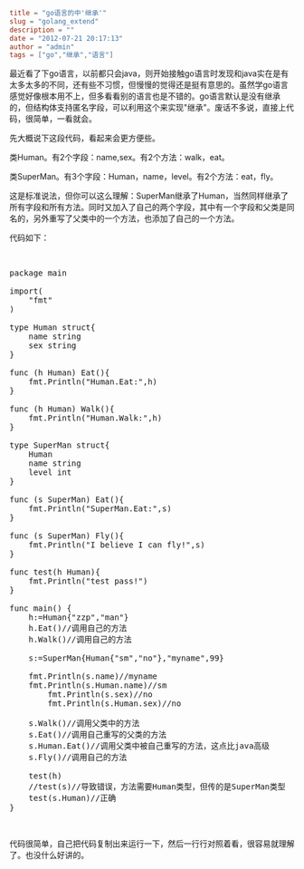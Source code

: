 ```toml
title = "go语言的中'继承'"
slug = "golang_extend"
description = ""
date = "2012-07-21 20:17:13"
author = "admin"
tags = ["go","继承","语言"]
```

最近看了下go语言，以前都只会java，则开始接触go语言时发现和java实在是有太多太多的不同，还有些不习惯，但慢慢的觉得还是挺有意思的。虽然学go语言感觉好像根本用不上，但多看看别的语言也是不错的。go语言默认是没有继承的，但结构体支持匿名字段，可以利用这个来实现"继承"。废话不多说，直接上代码，很简单，一看就会。

先大概说下这段代码，看起来会更方便些。

类Human。有2个字段：name,sex。有2个方法：walk，eat。

类SuperMan。有3个字段：Human，name，level。有2个方法：eat，fly。

这是标准说法，但你可以这么理解：SuperMan继承了Human，当然同样继承了所有字段和所有方法。同时又加入了自己的两个字段，其中有一个字段和父类是同名的，另外重写了父类中的一个方法，也添加了自己的一个方法。

代码如下：

&nbsp;
<pre class="brush:py">package main 

import(
	"fmt"
)

type Human struct{
	name string
	sex string
}

func (h Human) Eat(){
	fmt.Println("Human.Eat:",h)
}

func (h Human) Walk(){
	fmt.Println("Human.Walk:",h)
}

type SuperMan struct{
	Human
	name string
	level int
}

func (s SuperMan) Eat(){
	fmt.Println("SuperMan.Eat:",s)
}

func (s SuperMan) Fly(){
	fmt.Println("I believe I can fly!",s)
}

func test(h Human){
	fmt.Println("test pass!")
}

func main() {
	h:=Human{"zzp","man"}
	h.Eat()//调用自己的方法
	h.Walk()//调用自己的方法

	s:=SuperMan{Human{"sm","no"},"myname",99}

	fmt.Println(s.name)//myname
	fmt.Println(s.Human.name)//sm
        fmt.Println(s.sex)//no
        fmt.Println(s.Human.sex)//no

	s.Walk()//调用父类中的方法
	s.Eat()//调用自己重写的父类的方法
	s.Human.Eat()//调用父类中被自己重写的方法，这点比java高级
	s.Fly()//调用自己的方法

	test(h)
	//test(s)//导致错误，方法需要Human类型，但传的是SuperMan类型
	test(s.Human)//正确
}</pre>
&nbsp;

代码很简单，自己把代码复制出来运行一下，然后一行行对照着看，很容易就理解了。也没什么好讲的。